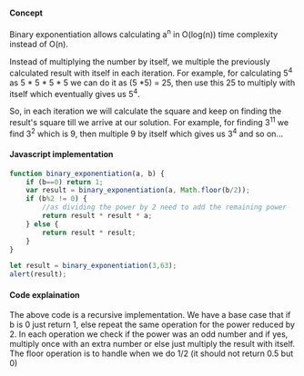 #### Concept
Binary exponentiation allows calculating a<sup>n</sup> in O(log(n)) time complexity instead of O(n).

Instead of multiplying the number by itself, we multiple the previously calculated result with itself in each iteration. For example, for calculating 5<sup>4</sup> as 5 * 5 * 5 * 5 we can do it as (5 *5) = 25, then use this 25 to multiply with itself which eventually gives us 5<sup>4</sup>.

So, in each iteration we will calculate the square and keep on finding the result's square till we arrive at our solution. For example, for finding 3<sup>11</sup> we find 3<sup>2</sup> which is 9, then multiple 9 by itself which gives us 3<sup>4</sup> and so on...

#### Javascript implementation

```js
function binary_exponentiation(a, b) {
    if (b==0) return 1;
    var result = binary_exponentiation(a, Math.floor(b/2));
    if (b%2 != 0) {
    	//as dividing the power by 2 need to add the remaining power
    	return result * result * a; 
    } else {
    	return result * result;
    }
}

let result = binary_exponentiation(3,63);
alert(result);
```

#### Code explaination
The above code is a recursive implementation. We have a base case that if b is 0 just return 1, else repeat the same operation for the power reduced by 2. In each operation we check if the power was an odd number and if yes, multiply once with an extra number or else just multiply the result with itself. The floor operation is to handle when we do 1/2 (it should not return 0.5 but 0)





